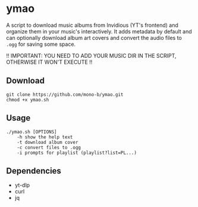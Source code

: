 # ymao

A script to download music albums from Invidious (YT's frontend) and organize them in your music's 
interactively. It adds metadata by default and can optionally download album art covers and convert 
the audio files to `.ogg` for saving some space.

!! IMPORTANT: YOU NEED TO ADD YOUR MUSIC DIR IN THE SCRIPT, OTHERWISE IT WON'T EXECUTE !!

## Download

```
git clone https://github.com/mono-b/ymao.git
chmod +x ymao.sh
```

## Usage

```
./ymao.sh [OPTIONS]
    -h show the help text
    -t download album cover
    -c convert files to .ogg
    -i prompts for playlist (playlist?list=PL...)
```

## Dependencies

- yt-dlp 
- curl
- jq
